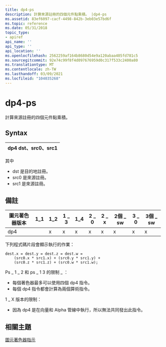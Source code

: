 ```yaml
---
title: dp4-ps
description: 計算來源註冊的四個元件點乘積。 |dp4-ps
ms.assetid: 83ef6097-cacf-4498-842b-3eb03e57bd6f
ms.topic: reference
ms.date: 05/31/2018
topic_type:
- apiref
api_name: ''
api_type: ''
api_location: ''
ms.openlocfilehash: 2562259af164b8680d54e9a120abaa405fd781c5
ms.sourcegitcommit: 92e74c99f8f4d097676959d0c317f533c2400a80
ms.translationtype: MT
ms.contentlocale: zh-TW
ms.lasthandoff: 03/09/2021
ms.locfileid: "104035268"
---
```

# <a name="dp4---ps"></a>dp4-ps

計算來源註冊的四個元件點乘積。

## <a name="syntax"></a>Syntax



| dp4 dst、src0、src1 |
|---------------------|



 

其中

-   dst 是目的地註冊。
-   src0 是來源註冊。
-   src1 是來源註冊。

## <a name="remarks"></a>備註



| 圖元著色器版本 | 1\_1 | 1\_2 | 1 \_ 3 | 1\_4 | 2 \_ 0 | 2 \_ x | 2個 \_ sw | 3 \_ 0 | 3個 \_ sw |
|-----------------------|------|------|------|------|------|------|-------|------|-------|
| dp4                   |      | x    | x    | x    | x    | x    | x     | x    | x     |



 

下列程式碼片段會顯示執行的作業：


```
dest.x = dest.y = dest.z = dest.w = 
    (src0.x * src1.x) + (src0.y * src1.y) + 
    (src0.z * src1.z) + (src0.w * src1.w);
```



Ps \_ 1 \_ 2 和 ps \_ 1 3 的限制 \_ ：

-   每個著色器最多可以使用四個 dp4 指令。
-   每個 dp4 指令都會計算為兩個算術指令。

1 \_ X 版本的限制：

-   因為 dp4 是在向量和 Alpha 管線中執行，所以無法共同發出此指令。

## <a name="related-topics"></a>相關主題

<dl> <dt>

[圖元著色器指示](dx9-graphics-reference-asm-ps-instructions.md)
</dt> </dl>

 

 




